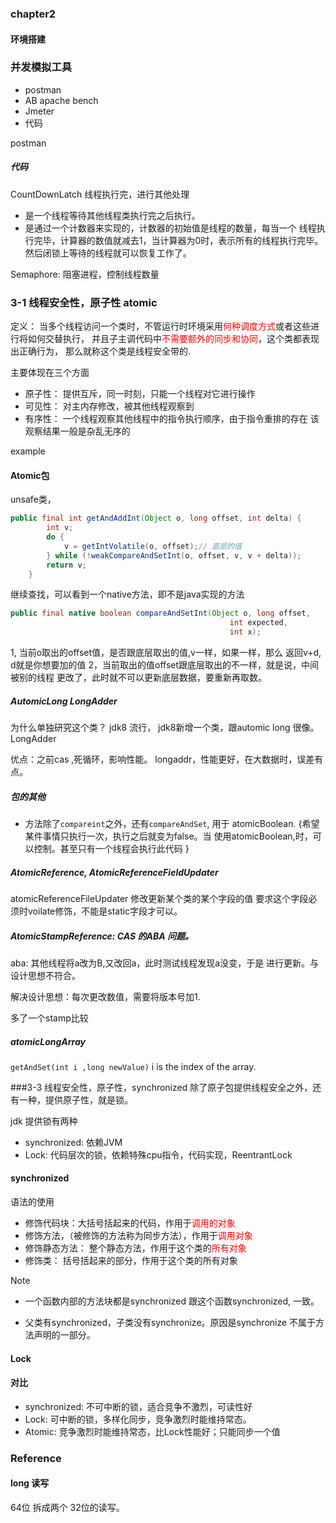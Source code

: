 ### chapter2
#### 环境搭建
### 并发模拟工具
- postman
- AB apache bench
- Jmeter
- 代码

postman

##### 代码
CountDownLatch  线程执行完，进行其他处理
- 是一个线程等待其他线程类执行完之后执行。
- 是通过一个计数器来实现的，计数器的初始值是线程的数量，每当一个
线程执行完毕，计算器的数值就减去1，当计算器为0时，表示所有的线程执行完毕。
  然后闭锁上等待的线程就可以恢复工作了。
  
Semaphore: 阻塞进程，控制线程数量

### 3-1 线程安全性，原子性 atomic
定义： 当多个线程访问一个类时，不管运行时环境采用<font color='red'>何种调度方式</font>或者这些进行将如何交替执行，
并且子主调代码中<font color='red'>不需要额外的同步和协同</font>，这个类都表现出<font colot='red'>正确行为</font>，
那么就称这个类是线程安全带的.

主要体现在三个方面
- 原子性： 提供互斥，同一时刻，只能一个线程对它进行操作
- 可见性： 对主内存修改，被其他线程观察到
- 有序性： 一个线程观察其他线程中的指令执行顺序，由于指令重排的存在
该观察结果一般是杂乱无序的
  
example
#### Atomic包

unsafe类，
```java
public final int getAndAddInt(Object o, long offset, int delta) {
        int v;
        do {
            v = getIntVolatile(o, offset);// 底层的值
        } while (!weakCompareAndSetInt(o, offset, v, v + delta));
        return v;
    }
```
继续查找，可以看到一个native方法，即不是java实现的方法
```java
public final native boolean compareAndSetInt(Object o, long offset,
                                                 int expected,
                                                 int x);
```

1, 当前o取出的offset值，是否跟底层取出的值,v一样，如果一样，那么
返回v+d, d就是你想要加的值
2，当前取出的值offset跟底层取出的不一样，就是说，中间被别的线程
更改了，此时就不可以更新底层数据，要重新再取数。

##### AutomicLong LongAdder
为什么单独研究这个类？
jdk8 流行， jdk8新增一个类，跟automic long 很像。LongAdder

优点：之前cas ,死循环，影响性能。
longaddr，性能更好，在大数据时，误差有点。

##### 包的其他
- 方法除了`compareint`之外，还有`compareAndSet`, 用于
atomicBoolean. {希望某件事情只执行一次，执行之后就变为false。当
  使用atomicBoolean,时，可以控制。甚至只有一个线程会执行此代码
  }
  
##### AtomicReference, AtomicReferenceFieldUpdater
atomicReferenceFileUpdater  修改更新某个类的某个字段的值
要求这个字段必须时voilate修饰，不能是static字段才可以。

##### AtomicStampReference: CAS 的ABA 问题。
aba: 其他线程将a改为B,又改回a，此时测试线程发现a没变，于是
进行更新。与设计思想不符合。

解决设计思想：每次更改数值，需要将版本号加1.

多了一个stamp比较

##### atomicLongArray
`getAndSet(int i ,long newValue)`
i is the index of the array.

###3-3 线程安全性，原子性，synchronized
除了原子包提供线程安全之外，还有一种，提供原子性，就是锁。

jdk 提供锁有两种
- synchronized: 依赖JVM
- Lock: 代码层次的锁，依赖特殊cpu指令，代码实现，ReentrantLock

#### synchronized
语法的使用
- 修饰代码块：大括号括起来的代码，作用于<font color="red">调用的对象</font>
- 修饰方法，（被修饰的方法称为同步方法），作用于<font color="red">调用对象</font>
- 修饰静态方法： 整个静态方法，作用于这个类的<font color="red">所有对象</font>
- 修饰类： 括号括起来的部分，作用于这个类的所有对象

Note
- 一个函数内部的方法块都是synchronized 跟这个函数synchronized,
一致。
  
- 父类有synchronized，子类没有synchronize。原因是synchronize
不属于方法声明的一部分。
#### Lock

#### 对比
- synchronized: 不可中断的锁，适合竞争不激烈，可读性好
- Lock: 可中断的锁，多样化同步，竞争激烈时能维持常态。
- Atomic: 竞争激烈时能维持常态，比Lock性能好；只能同步一个值



### Reference
#### long 读写
64位 拆成两个 32位的读写。